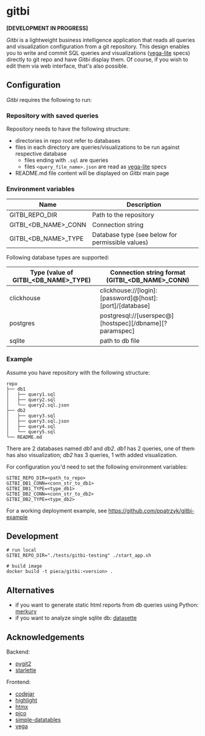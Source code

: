 # gitbi

**[DEVELOPMENT IN PROGRESS]**

_Gitbi_ is a lightweight business intelligence application that reads all queries and visualization configuration from a git repository. This design enables you to write and commit SQL queries and visualizations ([vega-lite](https://github.com/vega/vega-lite) specs) directly to git repo and have _Gitbi_ display them. Of course, if you wish to edit them via web interface, that's also possible.

## Configuration

_Gitbi_ requires the following to run:

### Repository with saved queries

Repository needs to have the following structure:
- directories in repo root refer to databases
- files in each directory are queries/visualizations to be run against respective database
    - files ending with `.sql` are queries
    - files `<query_file_name>.json` are read as [vega-lite](https://github.com/vega/vega-lite) specs
- README.md file content will be displayed on _Gitbi_ main page

### Environment variables

Name | Description
--- | ---
GITBI\_REPO\_DIR | Path to the repository
GITBI\_<DB\_NAME>\_CONN | Connection string
GITBI\_<DB\_NAME>\_TYPE | Database type (see below for permissible values)

Following database types are supported:

Type (value of GITBI\_<DB\_NAME>\_TYPE) | Connection string format (GITBI\_<DB\_NAME>\_CONN)
--- | ---
clickhouse | clickhouse://[login]:[password]@[host]:[port]/[database]
postgres | postgresql://[userspec@][hostspec][/dbname][?paramspec]
sqlite | path to db file

### Example

Assume you have repository with the following structure:

```
repo
├── db1
│   ├── query1.sql
│   ├── query2.sql
│   └── query2.sql.json
├── db2
│   ├── query3.sql
│   ├── query3.sql.json
│   ├── query4.sql
│   └── query5.sql
└── README.md
```

There are 2 databases named _db1_ and _db2_. _db1_ has 2 queries, one of them has also visualization; _db2_ has 3 queries, 1 with added visualization.

For configuration you'd need to set the following environment variables:

```
GITBI_REPO_DIR=<path_to_repo>
GITBI_DB1_CONN=<conn_str_to_db1>
GITBI_DB1_TYPE=<type_db1>
GITBI_DB2_CONN=<conn_str_to_db2>
GITBI_DB2_TYPE=<type_db2>
```

For a working deployment example, see https://github.com/ppatrzyk/gitbi-example

## Development

```
# run local
GITBI_REPO_DIR="./tests/gitbi-testing" ./start_app.sh

# build image
docker build -t pieca/gitbi:<version> .
```

## Alternatives

- if you want to generate static html reports from db queries using Python: [merkury](https://github.com/ppatrzyk/merkury)
- if you want to analyze single sqlite db: [datasette](https://github.com/simonw/datasette)

## Acknowledgements

Backend:
- [pygit2](https://github.com/libgit2/pygit2)
- [starlette](https://github.com/encode/starlette)

Frontend:
- [codejar](https://github.com/antonmedv/codejar)
- [highlight](https://github.com/highlightjs/highlight.js)
- [htmx](https://github.com/bigskysoftware/htmx)
- [pico](https://github.com/picocss/pico)
- [simple-datatables](https://github.com/fiduswriter/simple-datatables)
- [vega](https://github.com/vega)

